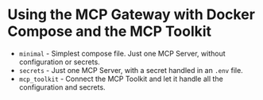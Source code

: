 # Using the MCP Gateway with Docker Compose and the MCP Toolkit

+ `minimal` - Simplest compose file. Just one MCP Server, without configuration or secrets.
+ `secrets` - Just one MCP Server, with a secret handled in an `.env` file.
+ `mcp_toolkit` - Connect the MCP Toolkit and let it handle all the configuration and secrets.
